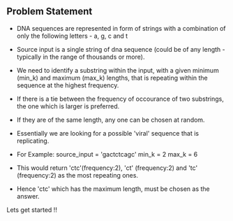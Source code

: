 Problem Statement
-----------------

- DNA sequences are represented in form of strings with a combination of only the following letters - a, g, c and t
- Source input is a single string of dna sequence (could be of any length - typically in the range of thousands or more).
- We need to identify a substring within the input, with a given minimum (min_k) and maximum (max_k) lengths, that is repeating within the sequence at the highest frequency. 
- If there is a tie between the frequency of occourance of two substrings, the one which is larger is preferred. 
- If they are of the same length, any one can be chosen at random.
- Essentially we are looking for a possible 'viral' sequence that is replicating.

- For Example:
source_input = 'gactctcagc'
min_k = 2
max_k = 6

- This would return 'ctc'(frequency:2), 'ct' (frequency:2) and 'tc' (frequency:2) as the most repeating ones. 
- Hence 'ctc' which has the maximum length, must be chosen as the answer.


Lets get started !!
